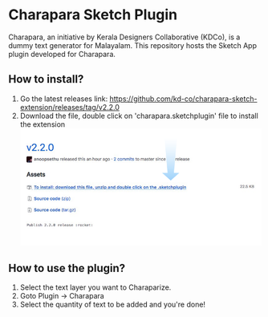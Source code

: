 # Charapara Sketch Plugin

Charapara, an initiative by Kerala Designers Collaborative (KDCo), is a dummy text generator for Malayalam. This repository hosts the Sketch App plugin developed for Charapara.

## How to install?
1. Go the latest releases link: https://github.com/kd-co/charapara-sketch-extension/releases/tag/v2.2.0
2. Download the file, double click on 'charapara.sketchplugin' file to install the extension
![alt text](https://raw.githubusercontent.com/kd-co/charapara-sketch-extension/master/assets/release.png "")

## How to use the plugin?
1. Select the text layer you want to Charaparize.
2. Goto Plugin -> Charapara
3. Select the quantity of text to be added and you're done!
